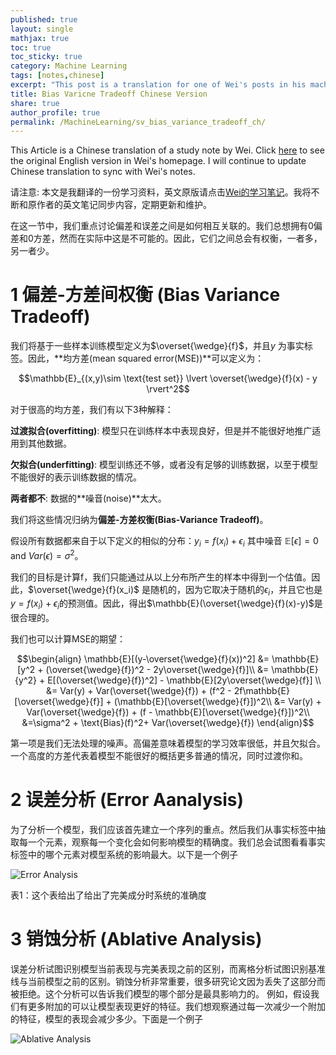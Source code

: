 ```yaml
---
published: true
layout: single
mathjax: true
toc: true
toc_sticky: true
category: Machine Learning
tags: [notes,chinese]
excerpt: "This post is a translation for one of Wei's posts in his machine learning notes."
title: Bias Varicne Tradeoff Chinese Version
share: true
author_profile: true
permalink: /MachineLearning/sv_bias_variance_tradeoff_ch/
---
```


This Article is a Chinese translation of a study note by Wei. Click [here](https://wei2624.github.io/MachineLearning/sv_bias_varience_tradeoff/) to see the original English version in Wei's homepage. I will continue to update Chinese translation to sync with Wei's notes.

请注意: 本文是我翻译的一份学习资料，英文原版请点击[Wei的学习笔记](https://wei2624.github.io/MachineLearning/sv_bias_varience_tradeoff/)。我将不断和原作者的英文笔记同步内容，定期更新和维护。

在这一节中，我们重点讨论偏差和误差之间是如何相互关联的。我们总想拥有0偏差和0方差，然而在实际中这是不可能的。因此，它们之间总会有权衡，一者多，另一者少。

# 1 偏差-方差间权衡 (Bias Variance Tradeoff)

我们将基于一些样本训练模型定义为$\overset{\wedge}{f}$，并且$y$ 为事实标签。因此，**均方差(mean squared error(MSE))**可以定义为：

$$\mathbb{E}_{(x,y)\sim \text{test set}} \lvert \overset{\wedge}{f}(x) - y \rvert^2$$

对于很高的均方差，我们有以下3种解释：

**过渡拟合(overfitting)**: 模型只在训练样本中表现良好，但是并不能很好地推广适用到其他数据。

**欠拟合(underfitting)**: 模型训练还不够，或者没有足够的训练数据，以至于模型不能很好的表示训练数据的情况。

**两者都不**: 数据的**噪音(noise)**太大。

我们将这些情况归纳为**偏差-方差权衡(Bias-Variance Tradeoff)**。

假设所有数据都来自于以下定义的相似的分布：$y_i = f(x_i) + \epsilon_i$ 其中噪音 $\mathbb{E}[\epsilon] = 0$ and $Var(\epsilon) = \sigma^2$。

我们的目标是计算f，我们只能通过从以上分布所产生的样本中得到一个估值。因此，$\overset{\wedge}{f}(x_i)$ 是随机的，因为它取决于随机的$\epsilon_i$，并且它也是$y = f(x_i) + \epsilon_i$的预测值。因此，得出$\mathbb{E}(\overset{\wedge}{f}(x)-y)$是很合理的。

我们也可以计算MSE的期望：

$$\begin{align}
\mathbb{E}[(y-\overset{\wedge}{f}(x))^2] &= \mathbb{E}[y^2 + (\overset{\wedge}{f})^2 - 2y\overset{\wedge}{f}]\\
&= \mathbb{E}{y^2} + E[(\overset{\wedge}{f})^2] - \mathbb{E}[2y\overset{\wedge}{f}] \\
&= Var(y) + Var(\overset{\wedge}{f}) + (f^2 - 2f\mathbb{E}[\overset{\wedge}{f}] + (\mathbb{E}[\overset{\wedge}{f}])^2\\
&= Var(y) + Var(\overset{\wedge}{f}) + (f - \mathbb{E}[\overset{\wedge}{f}])^2\\
&=\sigma^2 + \text{Bias}(f)^2+ Var(\overset{\wedge}{f})
\end{align}$$

第一项是我们无法处理的噪声。高偏差意味着模型的学习效率很低，并且欠拟合。一个高度的方差代表着模型不能很好的概括更多普通的情况，同时过渡你和。

# 2 误差分析 (Error Aanalysis)

为了分析一个模型，我们应该首先建立一个序列的重点。然后我们从事实标签中抽取每一个元素，观察每一个变化会如何影响模型的精确度。我们总会试图看看事实标签中的哪个元素对模型系统的影响最大。以下是一个例子

![Error Analysis](https://raw.githubusercontent.com/Wei2624/AI_Learning_Hub/master/machine-learning/images/error_analysis.png)

表1：这个表给出了给出了完美成分时系统的准确度

# 3 销蚀分析 (Ablative Analysis)

误差分析试图识别模型当前表现与完美表现之前的区别，而离格分析试图识别基准线与当前模型之前的区别。销蚀分析非常重要，很多研究论文因为丢失了这部分而被拒绝。这个分析可以告诉我们模型的哪个部分是最具影响力的。
例如，假设我们有更多附加的可以让模型表现更好的特征。我们想观察通过每一次减少一个附加的特征，模型的表现会减少多少。下面是一个例子

![Ablative Analysis](https://raw.githubusercontent.com/Wei2624/AI_Learning_Hub/master/machine-learning/images/ablative_ana.png)


